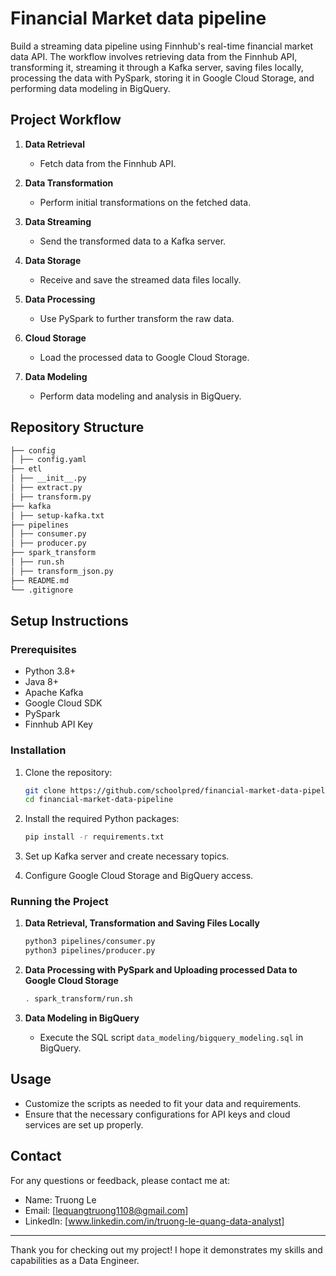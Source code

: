 # Financial Market data pipeline

Build a streaming data pipeline using Finnhub's real-time financial market data API. The workflow involves retrieving data from the Finnhub API, transforming it, streaming it through a Kafka server, saving files locally, processing the data with PySpark, storing it in Google Cloud Storage, and performing data modeling in BigQuery. 

## Project Workflow

1. **Data Retrieval**
    - Fetch data from the Finnhub API.

2. **Data Transformation**
    - Perform initial transformations on the fetched data.

3. **Data Streaming**
    - Send the transformed data to a Kafka server.

4. **Data Storage**
    - Receive and save the streamed data files locally.

5. **Data Processing**
    - Use PySpark to further transform the raw data.

6. **Cloud Storage**
    - Load the processed data to Google Cloud Storage.

7. **Data Modeling**
    - Perform data modeling and analysis in BigQuery.

## Repository Structure
```sh
├── config
│ ├── config.yaml
├── etl
│ ├── __init__.py
│ ├── extract.py
│ ├── transform.py
├── kafka
│ ├── setup-kafka.txt
├── pipelines
│ ├── consumer.py
│ ├── producer.py
├── spark_transform
│ ├── run.sh
│ ├── transform_json.py
├── README.md
└── .gitignore
```

## Setup Instructions

### Prerequisites

- Python 3.8+
- Java 8+
- Apache Kafka
- Google Cloud SDK
- PySpark
- Finnhub API Key

### Installation

1. Clone the repository:
    ```sh
    git clone https://github.com/schoolpred/financial-market-data-pipeline.git
    cd financial-market-data-pipeline
    ```

2. Install the required Python packages:
    ```sh
    pip install -r requirements.txt
    ```

3. Set up Kafka server and create necessary topics.

4. Configure Google Cloud Storage and BigQuery access.

### Running the Project

1. **Data Retrieval, Transformation and Saving Files Locally**
    ```sh
    python3 pipelines/consumer.py
    python3 pipelines/producer.py
    ```

2. **Data Processing with PySpark and Uploading processed Data to Google Cloud Storage**
    ```sh
    . spark_transform/run.sh
    ```

6. **Data Modeling in BigQuery**
    - Execute the SQL script `data_modeling/bigquery_modeling.sql` in BigQuery.

## Usage

- Customize the scripts as needed to fit your data and requirements.
- Ensure that the necessary configurations for API keys and cloud services are set up properly.

## Contact

For any questions or feedback, please contact me at:
- Name: Truong Le
- Email: [lequangtruong1108@gmail.com]
- Linkedln: [www.linkedin.com/in/truong-le-quang-data-analyst]

---

Thank you for checking out my project! I hope it demonstrates my skills and capabilities as a Data Engineer.
